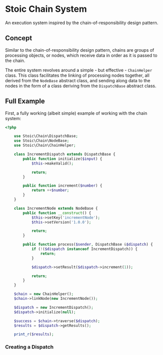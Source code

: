 # Stoic Chain System
An execution system inspired by the chain-of-responsibility design pattern.

## Concept
Similar to the chain-of-responsibility design pattern, chains are groups of
processing objects, or nodes, which receive data in order as it is passed
to the chain.

The entire system revolves around a simple - but effective - `ChainHelper`
class.  This class facilitates the linking of processing nodes together,
all derived from the `NodeBase` abstract class, and sending along data
to the nodes in the form of a class deriving from the `DispatchBase`
abstract class.

## Full Example
First, a fully working (albeit simple) example of working with the chain
system:

```php
<?php

	use Stoic\Chain\DispatchBase;
	use Stoic\Chain\NodeBase;
	use Stoic\Chain\ChainHelper;

	class IncrementDispatch extends DispatchBase {
		public function initialize($input) {
			$this->makeValid();

			return;
		}

		public function increment($number) {
			return ++$number;
		}
	}

	class IncrementNode extends NodeBase {
		public function __construct() {
			$this->setKey('incrementNode');
			$this->setVersion('1.0.0');

			return;
		}

		public function process($sender, DispatchBase &$dispatch) {
			if (!($dispatch instanceof IncrementDispatch)) {
				return;
			}

			$dispatch->setResult($dispatch->increment(1));

			return;
		}
	}

	$chain = new ChainHelper();
	$chain->linkNode(new IncrementNode());

	$dispatch = new IncrementDispatch();
	$dispatch->initialize(null);

	$success = $chain->traverse($dispatch);
	$results = $dispatch->getResults();

	print_r($results);
```

### Creating a Dispatch
